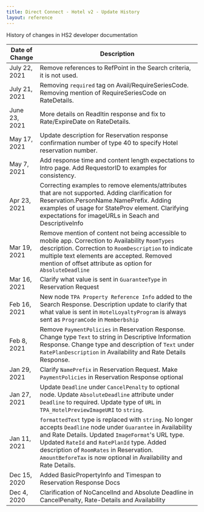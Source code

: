 ```yaml
---
title: Direct Connect - Hotel v2 - Update History
layout: reference
---
```


History of changes in HS2 developer documentation

|Date of Change|Description|
|--------------|------------|
|July 22, 2021|Remove references to RefPoint in the Search criteria, it is not used.|
|July 21, 2021|Removing `required` tag on Avail/RequireSeriesCode. Removing mention of RequireSeriesCode on RateDetails.|
|June 23, 2021|More details on ReadItin response and fix to Rate/ExpireDate on RateDetails.|
|May 17, 2021|Update description for Reservation response confirmation number of type 40 to specify Hotel reservation number.|
|May 7, 2021| Add response time and content length expectations to Intro page. Add RequestorID to examples for consistency.|
|Apr 23, 2021| Correcting examples to remove elements/attributes that are not supported. Adding clarification for Reservation.PersonName.NamePrefix. Adding examples of usage for StateProv element. Clarifying expectations for imageURLs in Seach and DescriptiveInfo |
|Mar 19, 2021| Remove mention of content not being accessible to mobile app. Correction to Availability `RoomTypes` description. Correction to `RoomDescription` to indicate multiple text elements are accepted. Removed mention of offset attribute as option for `AbsoluteDeadline`|
|Mar 16, 2021| Clarify what value is sent in `GuaranteeType` in Reservation Request|
|Feb 16, 2021| New node `TPA Property Reference Info` added to the Search Response. Description update to clarify that what value is sent in `HotelLoyaltyProgram` is always sent as `ProgramCode` in `Memberbship`|
|Feb 8, 2021| Remove `PaymentPolicies` in Reservation Response. Change type `Text` to string in Descriptive Information Response. Change type and description of `Text` under `RatePlanDescription` in Availability and Rate Details Response.
|Jan 29, 2021| Clarify `NamePrefix` in Reservation Request. Make `PaymentPolicies` in Reservation Response optional|
|Jan 27, 2021| Update `Deadline` under `CancelPenalty` to optional node. Update `AbsoluteDeadline` attribute under `Deadline` to required.  Update type of `URL` in `TPA_HotelPreviewImageURI` to `string`.|
|Jan 11, 2021|`formattedText` type is replaced with `string`. No longer accepts `Deadline` node under `Guarantee` in Availability and Rate Details. Updated `ImageFormat`'s URL type. Updated `RateId` and `RatePlanId` type. Added description of `RoomRates` in Reservation. `AmountBeforeTax` is now optional in Availability and Rate Details.|
|Dec 15, 2020| Added BasicPropertyInfo and Timespan to Reservation Response Docs|
|Dec 4, 2020| Clarification of NoCancelInd and Absolute Deadline in CancelPenalty, Rate-Details and Availability|


